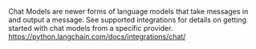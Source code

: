 Chat Models are newer forms of language models that take messages in and output a message. See supported integrations for details on getting started with chat models from a specific provider. https://python.langchain.com/docs/integrations/chat/

